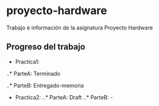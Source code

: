 ﻿# proyecto-hardware

Trabajo e información de la asignatura Proyecto Hardware



## Progreso del trabajo

* Practica1:

..* ParteA: Terminado

..* ParteB: Entregado-memoria

* Practica2:
..* ParteA: Draft
..* ParteB: \-